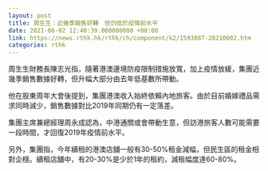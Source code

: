 ```yaml
---
layout: post
title: 周生生：近幾季銷售好轉　但仍低於疫情前水平
date: 2021-06-02 12:40:39.000000000 +08:00
link: https://news.rthk.hk/rthk/ch/component/k2/1593887-20210602.htm
categories: rthk
---
```


周生生財務長陳志光指，隨著港澳邊境防疫限制措施放寬，加上疫情放緩，集團近幾季銷售數據好轉，但升幅大部分由去年低基數所帶動。

他在股東周年大會後提到，集團港澳收入始終依賴內地旅客。由於目前婚嫁禮品需求同時減少，銷售數據對比2019年同期仍有一定落差。

集團主席兼總經理周永成認為，中港通關或會帶動生意，但訪港旅客人數可能需要一段時間，才回復2019年疫情前水平。

另外，集團指，今年續租的港澳店舖一般有30-50%租金減幅，但民生區的租金相對企穩。續租店舖中，有20-30%是少於1年的租約，減租幅度達60-80%。
